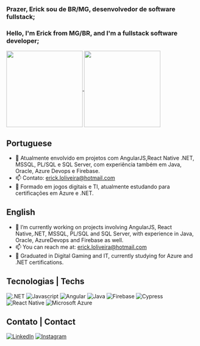 ### Prazer, Erick sou de BR/MG, desenvolvedor de software fullstack;
### Hello, I'm Erick from MG/BR, and I'm a fullstack software developer;


<a href="https://github-readme-stats.vercel.app/api?username=Exacttime">
  <img height=200 align="center" src="https://github-readme-stats.vercel.app/api?username=Exacttime&theme=dark&show_icons=true" />
</a>
<a href="https://github.com/Exacttime/convoychat">
  <img height=200 align="center" src="https://github-readme-stats.vercel.app/api/top-langs?username=Exacttime&layout=compact&langs_count=8&card_width=320&theme=dark&show_icons=true" />
</a></br>

## Portuguese

- 🌱 Atualmente envolvido em projetos com AngularJS,React Native .NET, MSSQL, PL/SQL e SQL Server, com experiência também em Java, Oracle, Azure Devops e Firebase.
- 📫 Contato: erick.loliveira@hotmail.com
- :school: Formado em jogos digitais e TI, atualmente estudando para certificações em Azure e .NET.
  
## English
- 🌱 I’m currently working on projects involving AngularJS, React Native,.NET, MSSQL, PL/SQL and SQL Server, with experience in Java, Oracle, AzureDevops and Firebase as well.
- 📫 You can reach me at: erick.loliveira@hotmail.com
- :school: Graduated in Digital Gaming and IT, currently studying for Azure and .NET certifications.

## Tecnologias | Techs
![.NET](https://img.shields.io/badge/.NET-000?style=for-the-badge&logo=dotnet&logoColor=fff)
![Javascript](https://img.shields.io/badge/javascript-000?style=for-the-badge&logo=javascript)
![Angular](https://img.shields.io/badge/Angular-000?style=for-the-badge&logo=angular&logoColor=C3002F)
![Java](https://img.shields.io/badge/Java-000.svg?style=for-the-badge&logo=openjdk&logoColor=C3002F_)
![Firebase](https://img.shields.io/badge/Firebase-000?style=for-the-badge&logo=Firebase&logoColor=C3002F_)
![Cypress](https://img.shields.io/badge/Cypress-000?style=for-the-badge&logo=cypress&logoColor=C3002F_)
![React Native](https://img.shields.io/badge/React_Native-000.svg?style=for-the-badge&logo=react&logoColor=%C3002F_)
![Microsoft Azure](https://custom-icon-badges.demolab.com/badge/Microsoft%20Azure-000?style=for-the-badge&logo=msazure&logoColor=C3002F_)
## Contato | Contact

[![LinkedIn](https://custom-icon-badges.demolab.com/badge/LinkedIn-000?style=for-the-badge&logo=linkedin-white&logoColor=fff)](https://www.linkedin.com/in/erick-oliveira-lopes/)
[![Instagram](https://img.shields.io/badge/Instagram-000?style=for-the-badge&logo=instagram)](https://www.instagram.com/erick.olivlopes)

